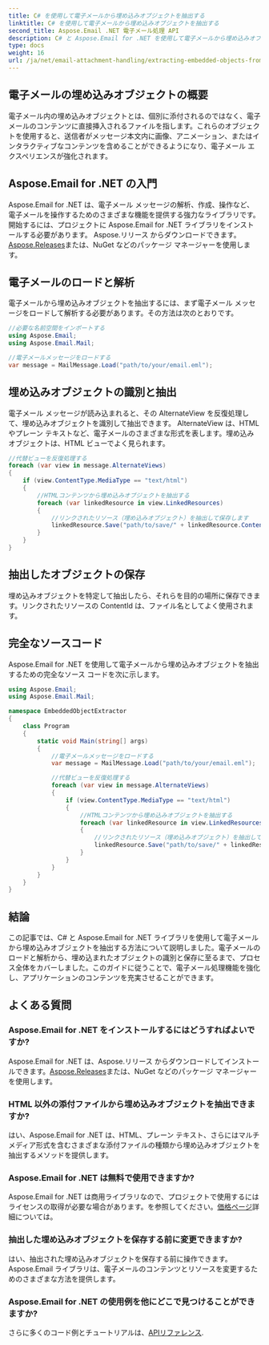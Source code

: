 ```yaml
---
title: C# を使用して電子メールから埋め込みオブジェクトを抽出する
linktitle: C# を使用して電子メールから埋め込みオブジェクトを抽出する
second_title: Aspose.Email .NET 電子メール処理 API
description: C# と Aspose.Email for .NET を使用して電子メールから埋め込みオブジェクトを抽出する方法を学びます。コード例を含むステップバイステップのガイド。
type: docs
weight: 16
url: /ja/net/email-attachment-handling/extracting-embedded-objects-from-email-with-csharp/
---
```


## 電子メールの埋め込みオブジェクトの概要

電子メール内の埋め込みオブジェクトとは、個別に添付されるのではなく、電子メールのコンテンツに直接挿入されるファイルを指します。これらのオブジェクトを使用すると、送信者がメッセージ本文内に画像、アニメーション、またはインタラクティブなコンテンツを含めることができるようになり、電子メール エクスペリエンスが強化されます。

## Aspose.Email for .NET の入門

 Aspose.Email for .NET は、電子メール メッセージの解析、作成、操作など、電子メールを操作するためのさまざまな機能を提供する強力なライブラリです。開始するには、プロジェクトに Aspose.Email for .NET ライブラリをインストールする必要があります。 Aspose.リリース からダウンロードできます。[Aspose.Releases](https://releases.aspose.com/email/net/)または、NuGet などのパッケージ マネージャーを使用します。

## 電子メールのロードと解析

電子メールから埋め込みオブジェクトを抽出するには、まず電子メール メッセージをロードして解析する必要があります。その方法は次のとおりです。

```csharp
//必要な名前空間をインポートする
using Aspose.Email;
using Aspose.Email.Mail;

//電子メールメッセージをロードする
var message = MailMessage.Load("path/to/your/email.eml");
```

## 埋め込みオブジェクトの識別と抽出

電子メール メッセージが読み込まれると、その AlternateView を反復処理して、埋め込みオブジェクトを識別して抽出できます。 AlternateView は、HTML やプレーン テキストなど、電子メールのさまざまな形式を表します。埋め込みオブジェクトは、HTML ビューでよく見られます。

```csharp
//代替ビューを反復処理する
foreach (var view in message.AlternateViews)
{
    if (view.ContentType.MediaType == "text/html")
    {
        //HTMLコンテンツから埋め込みオブジェクトを抽出する
        foreach (var linkedResource in view.LinkedResources)
        {
            //リンクされたリソース（埋め込みオブジェクト）を抽出して保存します
            linkedResource.Save("path/to/save/" + linkedResource.ContentId);
        }
    }
}
```

## 抽出したオブジェクトの保存

埋め込みオブジェクトを特定して抽出したら、それらを目的の場所に保存できます。リンクされたリソースの ContentId は、ファイル名としてよく使用されます。

## 完全なソースコード

Aspose.Email for .NET を使用して電子メールから埋め込みオブジェクトを抽出するための完全なソース コードを次に示します。

```csharp
using Aspose.Email;
using Aspose.Email.Mail;

namespace EmbeddedObjectExtractor
{
    class Program
    {
        static void Main(string[] args)
        {
            //電子メールメッセージをロードする
            var message = MailMessage.Load("path/to/your/email.eml");

            //代替ビューを反復処理する
            foreach (var view in message.AlternateViews)
            {
                if (view.ContentType.MediaType == "text/html")
                {
                    //HTMLコンテンツから埋め込みオブジェクトを抽出する
                    foreach (var linkedResource in view.LinkedResources)
                    {
                        //リンクされたリソース（埋め込みオブジェクト）を抽出して保存します
                        linkedResource.Save("path/to/save/" + linkedResource.ContentId);
                    }
                }
            }
        }
    }
}
```

## 結論

この記事では、C# と Aspose.Email for .NET ライブラリを使用して電子メールから埋め込みオブジェクトを抽出する方法について説明しました。電子メールのロードと解析から、埋め込まれたオブジェクトの識別と保存に至るまで、プロセス全体をカバーしました。このガイドに従うことで、電子メール処理機能を強化し、アプリケーションのコンテンツを充実させることができます。

## よくある質問

### Aspose.Email for .NET をインストールするにはどうすればよいですか?

 Aspose.Email for .NET は、Aspose.リリース からダウンロードしてインストールできます。[Aspose.Releases](https://releases.aspose.com/email/net/)または、NuGet などのパッケージ マネージャーを使用します。 

### HTML 以外の添付ファイルから埋め込みオブジェクトを抽出できますか?

はい、Aspose.Email for .NET は、HTML、プレーン テキスト、さらにはマルチメディア形式を含むさまざまな添付ファイルの種類から埋め込みオブジェクトを抽出するメソッドを提供します。

### Aspose.Email for .NET は無料で使用できますか?

 Aspose.Email for .NET は商用ライブラリなので、プロジェクトで使用するにはライセンスの取得が必要な場合があります。を参照してください。[価格ページ](https://purchase.aspose.com/pricing/email/net)詳細については。

### 抽出した埋め込みオブジェクトを保存する前に変更できますか?

はい、抽出された埋め込みオブジェクトを保存する前に操作できます。 Aspose.Email ライブラリは、電子メールのコンテンツとリソースを変更するためのさまざまな方法を提供します。

### Aspose.Email for .NET の使用例を他にどこで見つけることができますか?

さらに多くのコード例とチュートリアルは、[APIリファレンス](https://reference.aspose.com/email/net/). 
